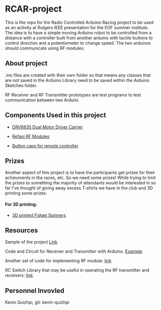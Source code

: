 # RCAR-project

This is the repo for the Radio Controlled Arduino Racing project to be used as an activity at Rutgers IEEE presentation for the EOF summer institute. The idea is to have a simple moving Arduino robot to be controlled from a distance with a controller built from another arduino with tactile buttons to control direction and a potentiometer to change speed. The two arduinos should communicate using RF modules.



## About project

.ino files are created with their own folder so that means any classes that are not saved in the Arduino Library need to be saved within the Arduino Sketches folder.

RF Receiver and RF Transmitter prototypes are test programs to test communication between two Arduini.




## Components Used in this project

- [DRV8835 Dual Motor Driver Carrier](https://www.pololu.com/product/2135)

- [Refaxi RF Modules](https://www.amazon.com/Wireless-Transmitter-Receiver-Module-Arduino/dp/B00INTI8R2/ref=sr_1_1?s=electronics&ie=UTF8&qid=1499012256&sr=8-1&keywords=refaxi+rf+module)

- [Button caps for remote controller](https://www.ebay.com/i/291735611601?chn=ps&dispItem=1)

## Prizes

Another aspect of this project is to have the participants get prizes for their achievments in the races, etc. So we need some prizes! While trying to limit the prizes to something the majority of attendants would be interested in so far I've thought of giving away excess T-shirts we have in the club and 3D printing some prizes.

#### For 3D printing:

- [3D printed Fidget Spinners](https://www.thingiverse.com/thing:2089904)


## Resources
Sample of the project [Link](http://www.instructables.com/id/Wirelessly-Control-A-Robot-Using-Arduino-and-RF-Mo/)

Code and Circuit for Receiver and Transmitter with Arduino. [Example](http://arduinobasics.blogspot.com/2014/06/433-mhz-rf-module-with-arduino-tutorial.html)

Another set of code for implementing RF module: [link](https://sites.google.com/site/summerfuelrobots/arduino-sensor-tutorials/rf-wireless-transmitter-receiver-module-433mhz-for-arduino)

RC Switch Library that may be useful in operating the RF transmitter and receivers: [link](https://github.com/sui77/rc-switch)

## Personnel Invovled

Kevin Quizhpi, git: kevin-quizhpi

